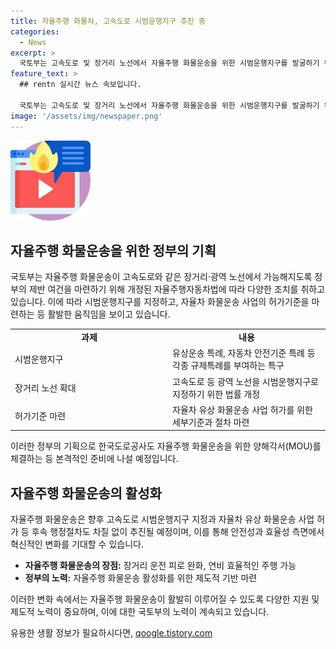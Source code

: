 ```yaml
---
title: 자율주행 화물차, 고속도로 시범운행지구 추진 중
categories:
  - News
excerpt: >
  국토부는 고속도로 및 장거리 노선에서 자율주행 화물운송을 위한 시범운행지구를 발굴하기 위해 자율주행자동차법을 개정하고, 화물운송 사업의 허가기준을 마련하기로 했다. 이에 따라 고속도로와 장거리 노선에서의 자율주행 화물운송이 가능해지며, 한국도로공사도 자율주행 화물운송을 위한 준비를 진행 중이다. 국토부는 자율주행 화물운송이 안전성과 효율성을 향상시키며 혁신적인 변화를 가져올 것으로 기대하고 있다.
feature_text: >
  ## rentn 실시간 뉴스 속보입니다.

  국토부는 고속도로 및 장거리 노선에서 자율주행 화물운송을 위한 시범운행지구를 발굴하기 위해 자율주행자동차법을 개정하고, 화물운송 사업의 허가기준을 마련하기로 했다. 이에 따라 고속도로와 장거리 노선에서의 자율주행 화물운송이 가능해지며, 한국도로공사도 자율주행 화물운송을 위한 준비를 진행 중이다. 국토부는 자율주행 화물운송이 안전성과 효율성을 향상시키며 혁신적인 변화를 가져올 것으로 기대하고 있다.
image: '/assets/img/newspaper.png'
---
```


<p><img src="/assets/img/news.png" alt="rentncar 속보" /></p>

<h2 data-ke-size="size26">자율주행 화물운송을 위한 정부의 기획</h2>

<p data-ke-size="size16">국토부는 자율주행 화물운송이 고속도로와 같은 장거리·광역 노선에서 가능해지도록 정부의 제반 여건을 마련하기 위해 개정된 자율주행자동차법에 따라 다양한 조치를 취하고 있습니다. 이에 따라 시범운행지구를 지정하고, 자율차 화물운송 사업의 허가기준을 마련하는 등 활발한 움직임을 보이고 있습니다.</p>

<table style="width: 100%;">
<tbody>
<tr>
<td style="text-align: center; width: 50%;"><b>과제</b></td>
<td style="text-align: center; width: 50%;"><b>내용</b></td>
</tr>
<tr>
<td style="text-align: left; width: 50%;">시범운행지구</td>
<td style="text-align: left; width: 50%;">유상운송 특례, 자동차 안전기준 특례 등 각종 규제특례를 부여하는 특구</td>
</tr>
<tr>
<td style="text-align: left; width: 50%;">장거리 노선 확대</td>
<td style="text-align: left; width: 50%;">고속도로 등 광역 노선을 시범운행지구로 지정하기 위한 법률 개정</td>
</tr>
<tr>
<td style="text-align: left; width: 50%;">허가기준 마련</td>
<td style="text-align: left; width: 50%;">자율차 유상 화물운송 사업 허가를 위한 세부기준과 절차 마련</td>
</tr>
</tbody>
</table>

<p data-ke-size="size16">이러한 정부의 기획으로 한국도로공사도 자율주행 화물운송을 위한 양해각서(MOU)를 체결하는 등 본격적인 준비에 나설 예정입니다.</p>

<h2 data-ke-size="size26">자율주행 화물운송의 활성화</h2>

<p data-ke-size="size16">자율주행 화물운송은 향후 고속도로 시범운행지구 지정과 자율차 유상 화물운송 사업 허가 등 후속 행정절차도 차질 없이 추진될 예정이며, 이를 통해 안전성과 효율성 측면에서 혁신적인 변화를 기대할 수 있습니다.</p>

<ul>
<li><b>자율주행 화물운송의 장점:</b> 장거리 운전 피로 완화, 연비 효율적인 주행 가능</li>
<li><b>정부의 노력:</b> 자율주행 화물운송 활성화를 위한 제도적 기반 마련</li>
</ul>

<p data-ke-size="size16">이러한 변화 속에서는 자율주행 화물운송이 활발히 이루어질 수 있도록 다양한 지원 및 제도적 노력이 중요하며, 이에 대한 국토부의 노력이 계속되고 있습니다.</p>
유용한 생활 정보가 필요하시다면, <a href="https://qoogle.tistory.com" rel="dofollow">qoogle.tistory.com</a>


